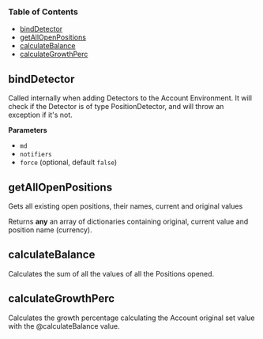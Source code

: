 <!-- Generated by documentation.js. Update this documentation by updating the source code. -->

### Table of Contents

-   [bindDetector](#binddetector)
-   [getAllOpenPositions](#getallopenpositions)
-   [calculateBalance](#calculatebalance)
-   [calculateGrowthPerc](#calculategrowthperc)

## bindDetector

Called internally when adding Detectors to the Account Environment. It will check if the Detector is
of type PositionDetector, and will throw an exception if it's not.

**Parameters**

-   `md`  
-   `notifiers`  
-   `force`   (optional, default `false`)

## getAllOpenPositions

Gets all existing open positions, their names, current and original values

Returns **any** an array of dictionaries containing original, current value and position name (currency).

## calculateBalance

Calculates the sum of all the values of all the Positions opened.

## calculateGrowthPerc

Calculates the growth percentage calculating the Account original set value with the @calculateBalance value.
